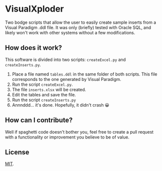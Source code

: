 # VisualXploder
Two bodge scripts that allow the user to easily create sample inserts from a Visual Paradigm .ddl file. It was only (briefly) tested with Oracle SQL, and likely won't work with other systems without a few modifications.

## How does it work?
This software is divided into two scripts: `createExcel.py` and `createInserts.py`.

1. Place a file named `tables.ddl` in the same folder of both scripts. This file corresponds to the one generated by Visual Paradigm.
2. Run the script `createExcel.py`.
3. The file `inserts.xlsx` will be created.
4. Edit the tables and save the file.
5. Run the script `createInserts.py`
6. Annnddd... it's done. Hopefully, it didn't crash 😀

## How can I contribute?
Well if spaghetti code doesn't bother you, feel free to create a pull request with a functionality or improvement you believe to be of value.

## License
[MIT](./LICENSE).
